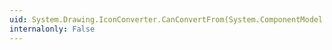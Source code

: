 ```yaml
---
uid: System.Drawing.IconConverter.CanConvertFrom(System.ComponentModel.ITypeDescriptorContext,System.Type)
internalonly: False
---
```

